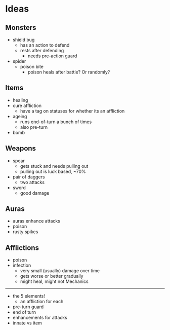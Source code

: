 Ideas
=====

Monsters
--------
- shield bug
  - has an action to defend
  - rests after defending
    - needs pre-action guard
- spider
  - poison bite
    - poison heals after battle? Or randomly? 

Items
-----
- healing
- cure affliction 
  - have a tag on statuses for whether its an affliction
- ageing
  - runs end-of-turn a bunch of times
  - also pre-turn
- bomb

Weapons
-------
- spear
  - gets stuck and needs pulling out
  - pulling out is luck based, ~70%
- pair of daggers
  - two attacks
- sword
  - good damage

Auras
-----
- auras enhance attacks
- poison
- rusty spikes

Afflictions
-----------
- poison
- infection
  - very small (usually) damage over time
  - gets worse or better gradually
  - might heal, might not
Mechanics
---------
- the 5 elements! 
  - an affliction for each
- pre-turn guard
- end of turn
- enhancements for attacks
- innate vs item
